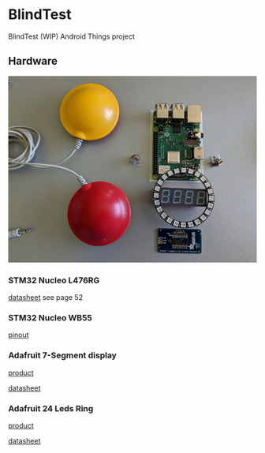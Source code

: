 # BlindTest

BlindTest (WIP) Android Things project

## Hardware

![](doc/hardware.jpg "Hardware")

### STM32 Nucleo L476RG

[datasheet](https://www.st.com/content/ccc/resource/technical/document/user_manual/98/2e/fa/4b/e0/82/43/b7/DM00105823.pdf/files/DM00105823.pdf/jcr:content/translations/en.DM00105823.pdf) see page 52


### STM32 Nucleo WB55
[pinout](https://os.mbed.com/platforms/ST-Nucleo-WB55RG/)

### Adafruit 7-Segment display

[product](https://www.adafruit.com/product/881)

[datasheet](https://cdn-shop.adafruit.com/datasheets/ht16K33v110.pdf)


### Adafruit 24 Leds Ring

[product](https://www.adafruit.com/product/1586)

[datasheet](https://cdn-shop.adafruit.com/product-files/1138/SK6812+LED+datasheet+.pdf)


